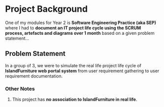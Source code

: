 # Project Background
One of my modules for Year 2 is **Software Engineering Practice (aka SEP)** where I had to **document an IT project life cycle using the SCRUM process, artefacts and diagrams over 1 month** based on a given problem statement...

## Problem Statement
In a group of 3, we were to simulate the real life project life cycle of **IslandFurniture web portal system** from user requirement gathering to user requirement documentation.

### Other Notes

1. This project has **no association to IslandFurniture in real life**.
